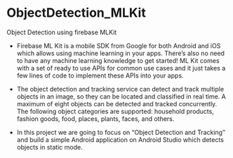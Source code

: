 # ObjectDetection_MLKit
Object Detection using firebase MLKit

- Firebase ML Kit is a mobile SDK from Google for both Android and iOS which allows using machine learning in your apps. There’s also no need to have any machine learning knowledge to get started! ML Kit comes with a set of ready to use APIs for common use cases and it just takes a few lines of code to implement these APIs into your apps.

- The object detection and tracking service can detect and track multiple objects in an image, so they can be located and classified in real time. A maximum of eight objects can be detected and tracked concurrently. The following object categories are supported: household products, fashion goods, food, places, plants, faces, and others.

- In this project we are going to focus on “Object Detection and Tracking” and build a simple Android application on Android Studio which detects objects in static mode.
